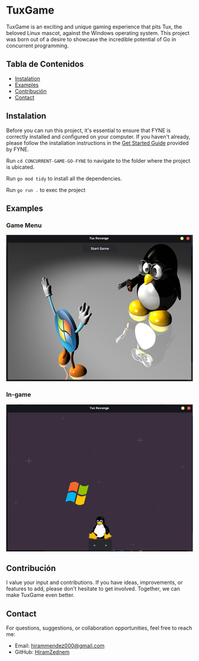 # TuxGame

TuxGame is an exciting and unique gaming experience that pits Tux, the beloved Linux mascot, against the Windows operating system. This project was born out of a desire to showcase the incredible potential of Go in concurrent programming.

## Tabla de Contenidos

- [Instalation](#instalation)
- [Examples](#examples)
- [Contribución](#contribución)
- [Contact](#contact)

## Instalation
Before you can run this project, it's essential to ensure that FYNE is correctly installed and configured on your computer. If you haven't already, please follow the installation instructions in the [Get Started Guide](https://developer.fyne.io/started/) provided by FYNE.

Run `cd CONCURRENT-GAME-GO-FYNE` to navigate to the folder where the project is ubicated.

Run `go mod tidy` to install all the dependencies.

Run `go run .` to exec the project

## Examples

### Game Menu
![Menu of the Game](./images/game-menu.png)
### In-game
![Gameplay](./images/in-game.png)

## Contribución

I value your input and contributions. If you have ideas, improvements, or features to add, please don't hesitate to get involved. Together, we can make TuxGame even better.

## Contact

For questions, suggestions, or collaboration opportunities, feel free to reach me:

- Email: hirammendez000@gmail.com
- GitHub: [HiramZednem](https://github.com/HiramZednem)



